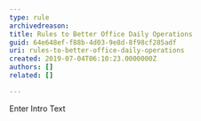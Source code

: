 ```yaml
---
type: rule
archivedreason: 
title: Rules to Better Office Daily Operations
guid: 64e648ef-f88b-4d03-9e8d-8f98cf285adf
uri: rules-to-better-office-daily-operations
created: 2019-07-04T06:10:23.0000000Z
authors: []
related: []

---
```


Enter Intro Text 
<!--endintro-->
